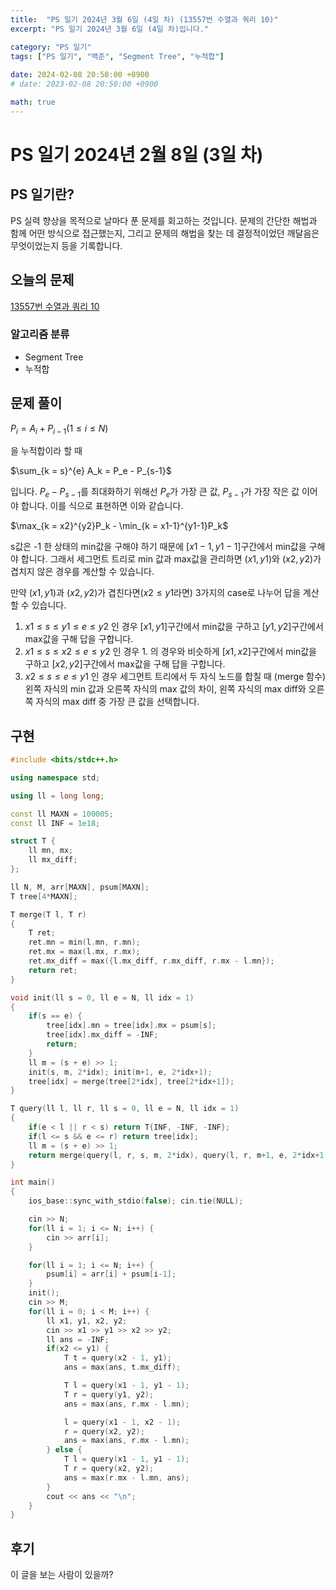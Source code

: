 ```yaml
---
title:  "PS 일기 2024년 3월 6일 (4일 차) (13557번 수열과 쿼리 10)"
excerpt: "PS 일기 2024년 3월 6일 (4일 차)입니다."

category: "PS 일기"
tags: ["PS 일기", "백준", "Segment Tree", "누적합"]
 
date: 2024-02-08 20:50:00 +0900
# date: 2023-02-08 20:50:00 +0900

math: true
---
```


# PS 일기 2024년 2월 8일 (3일 차)

## PS 일기란?
PS 실력 향상을 목적으로 날마다 푼 문제를 회고하는 것입니다. 문제의 간단한 해법과 함께 어떤 방식으로 접근했는지, 그리고 문제의 해법을 찾는 데 결정적이었던 깨달음은 무엇이었는지 등을 기록합니다.

## 오늘의 문제
[13557번 수열과 쿼리 10](https://www.acmicpc.net/problem/13557)

### 알고리즘 분류
  - Segment Tree
  - 누적합

## 문제 풀이
$P_i = A_i + P_{i-1} (1 \leq i \leq N)$

을 누적합이라 할 때

$\sum_{k = s}^{e} A_k = P_e - P_{s-1}$

입니다. $P_e - P_{s-1}$를 최대화하기 위해선 $P_e$가 가장 큰 값, $P_{s-1}$가 가장 작은 값 이어야 합니다. 이를 식으로 표현하면 이와 같습니다.

$\max_{k = x2}^{y2}P_k - \min_{k = x1-1}^{y1-1}P_k$

s값은 -1 한 상태의 min값을 구해야 하기 때문에 $[x1-1, y1-1]$구간에서 min값을 구해야 합니다. 그래서 세그먼트 트리로 min 값과 max값을 관리하면 $(x1, y1)$와 $(x2, y2)$가 겹치지 않은 경우를 계산할 수 있습니다. 

만약 $(x1, y1)$과 $(x2, y2)$가 겹친다면($x2 \leq y1$라면) 3가지의 case로 나누어 답을 계산할 수 있습니다.

1. $x1 \leq s \leq y1 \leq e \leq y2$ 인 경우 $[x1, y1]$구간에서 min값을 구하고 $[y1, y2]$구간에서 max값을 구해 답을 구합니다.
2. $x1 \leq s \leq x2 \leq e \leq y2$ 인 경우 1. 의 경우와 비슷하게 $[x1, x2]$구간에서 min값을 구하고 $[x2, y2]$구간에서 max값을 구해 답을 구합니다.
3. $x2 \leq s \leq e \leq y1$ 인 경우 세그먼트 트리에서 두 자식 노드를 합칠 때 (merge 함수) 왼쪽 자식의 min 값과 오른쪽 자식의 max 값의 차이, 왼쪽 자식의 max diff와 오른쪽 자식의 max diff 중 가장 큰 값을 선택합니다.

## 구현

```c++
#include <bits/stdc++.h>

using namespace std;

using ll = long long;

const ll MAXN = 100005;
const ll INF = 1e18;

struct T {
    ll mn, mx;
    ll mx_diff;
};

ll N, M, arr[MAXN], psum[MAXN];
T tree[4*MAXN];

T merge(T l, T r)
{
    T ret;
    ret.mn = min(l.mn, r.mn);
    ret.mx = max(l.mx, r.mx);
    ret.mx_diff = max({l.mx_diff, r.mx_diff, r.mx - l.mn});
    return ret;
}

void init(ll s = 0, ll e = N, ll idx = 1)
{
    if(s == e) {
        tree[idx].mn = tree[idx].mx = psum[s];
        tree[idx].mx_diff = -INF;
        return;
    }
    ll m = (s + e) >> 1;
    init(s, m, 2*idx); init(m+1, e, 2*idx+1);
    tree[idx] = merge(tree[2*idx], tree[2*idx+1]);
}

T query(ll l, ll r, ll s = 0, ll e = N, ll idx = 1)
{
    if(e < l || r < s) return T{INF, -INF, -INF};
    if(l <= s && e <= r) return tree[idx];
    ll m = (s + e) >> 1;
    return merge(query(l, r, s, m, 2*idx), query(l, r, m+1, e, 2*idx+1));
}

int main()
{
    ios_base::sync_with_stdio(false); cin.tie(NULL);

    cin >> N;
    for(ll i = 1; i <= N; i++) {
        cin >> arr[i];
    }

    for(ll i = 1; i <= N; i++) {
        psum[i] = arr[i] + psum[i-1];
    }
    init();
    cin >> M;
    for(ll i = 0; i < M; i++) {
        ll x1, y1, x2, y2;
        cin >> x1 >> y1 >> x2 >> y2;
        ll ans = -INF;
        if(x2 <= y1) {
            T t = query(x2 - 1, y1);
            ans = max(ans, t.mx_diff);

            T l = query(x1 - 1, y1 - 1);
            T r = query(y1, y2);
            ans = max(ans, r.mx - l.mn);

            l = query(x1 - 1, x2 - 1);
            r = query(x2, y2);
            ans = max(ans, r.mx - l.mn);
        } else {
            T l = query(x1 - 1, y1 - 1);
            T r = query(x2, y2);
            ans = max(r.mx - l.mn, ans);
        }
        cout << ans << "\n";
    }
}
```

## 후기
이 글을 보는 사람이 있을까?